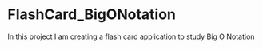 # FlashCard_BigONotation
In this project I am creating a flash card application to study Big O Notation

